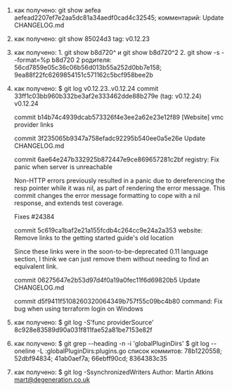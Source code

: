 1. как получено: git show aefea
   aefead2207ef7e2aa5dc81a34aedf0cad4c32545; комментарий: Update CHANGELOG.md


2. как получено: git show 85024d3
   tag: v0.12.23


3. как получено: 1. git show b8d720^ и  git show b8d720^2
	          2. git show -s --format=%p b8d720
2 родителя: 56cd7859e05c36c06b56d013b55a252d0bb7e158; 9ea88f22fc6269854151c571162c5bcf958bee2b


4. как получено: $ git log v0.12.23..v0.12.24
    commit 33ff1c03bb960b332be3af2e333462dde88b279e (tag: v0.12.24)
    v0.12.24

    commit b14b74c4939dcab573326f4e3ee2a62e23e12f89
    [Website] vmc provider links

    commit 3f235065b9347a758efadc92295b540ee0a5e26e
    Update CHANGELOG.md

    commit 6ae64e247b332925b872447e9ce869657281c2bf
    registry: Fix panic when server is unreachable

    Non-HTTP errors previously resulted in a panic due to dereferencing the
    resp pointer while it was nil, as part of rendering the error message.
    This commit changes the error message formatting to cope with a nil
    response, and extends test coverage.

    Fixes #24384

    commit 5c619ca1baf2e21a155fcdb4c264cc9e24a2a353
    website: Remove links to the getting started guide's old location

    Since these links were in the soon-to-be-deprecated 0.11 language section, I
    think we can just remove them without needing to find an equivalent link.

   commit 06275647e2b53d97d4f0a19a0fec11f6d69820b5
    Update CHANGELOG.md

   commit d5f9411f5108260320064349b757f55c09bc4b80
    command: Fix bug when using terraform login on Windows

5. как получено:  $ git log -S'func providerSource'
    8c928e83589d90a031f811fae52a81be7153e82f

6. как получено:  $ git grep --heading -n -i 'globalPluginDirs'
                             $ git log --oneline -L :globalPluginDirs:plugins.go
    список коммитов:
    78b1220558; 52dbf94834; 41ab0aef7a; 66ebff90cd; 8364383c35

7. как получено: $ git log -SsynchronizedWriters
    Author: Martin Atkins <mart@degeneration.co.uk>
  


	
